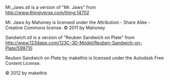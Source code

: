 Mr_Jaws.stl is a version of "Mr. Jaws" from http://www.thingiverse.com/thing:14702

Mr. Jaws by Mahoney is licensed under the Attribution - Share Alike - Creative Commons license.
© 2011 by Mahoney

Sandwich.stl is a version of "Reuben Sandwich on Plate"
from http://www.123dapp.com/123C-3D-Model/Reuben-Sandwich-on-Plate/599710

Reuben Sandwich on Plate by makethis 
is licensed under the Autodesk Free Content License.

© 2012 by makethis
